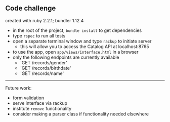 Code challenge
---

created with ruby 2.2.1; bundler 1.12.4

* in the root of the project, `bundle install` to get dependencies
* type `rspec` to run all tests
* open a separate terminal window and type `rackup` to initiate server
  - this will allow you to access the Catalog API at localhost:8765
* to use the app, open `app/views/interface.html` in a browser
* only the following endpoints are currently available
  - 'GET /records/gender'
  - 'GET /records/birthdate'
  - 'GET /records/name'

---

Future work:
* form validation
* serve interface via rackup
* institute `remove` functionality
* consider making a parser class if functionality needed elsewhere

